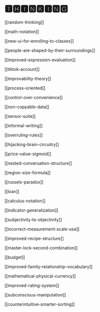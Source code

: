 # 🆃🅷🅸🅽🅺🅸🅽🅶

[[random-thinking]]

[[math-notation]]

[[new-ui-for-enrolling-to-classes]]

[[people-are-shaped-by-their-surroundings]]

[[improved-expression-evaluation]]

[[tiktok-account]]

[[improvability-theory]]

[[process-oriented]]

[[control-over-convenience]]

[[non-copyable-data]]

[[sensor-suite]]

[[informal-writing]]

[[overruling-rules]]

[[hijacking-brain-circuitry]]

[[price-value-sigmoid]]

[[nested-conversation-structure]]

[[region-size-formula]]

[[russels-paradox]]

[[loan]]

[[calculus-notation]]

[[indicator-generalization]]

[[subjectivity-to-objectivity]]

[[incorrect-measurement-scale-use]]

[[improved-recipe-structure]]

[[master-lock-second-combination]]

[[budget]]

[[improved-family-relationship-vocabulary]]

[[mathematical-physical-currency]]

[[improved-rating-system]]

[[subconscious-manipulation]]

[[counterintuitive-smarter-sorting]]
